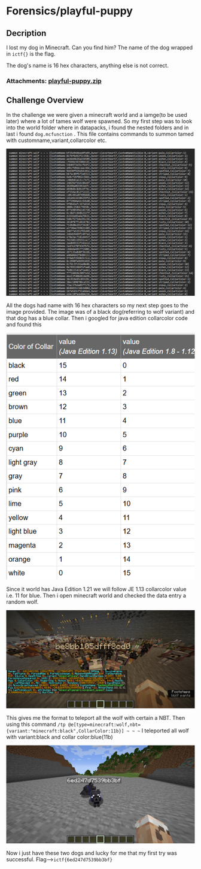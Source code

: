 # Forensics/playful-puppy

## Decription

I lost my dog in Minecraft. Can you find him? The name of the dog wrapped in `ictf{}` is the flag.

The dog's name is 16 hex characters, anything else is not correct.

### Attachments: [playful-puppy.zip](https://cybersharing.net/s/1b3a43db9cb73c3d)

## **Challenge Overview** 


In the challenge we were given a minecraft world and a iamge(to be used later) where a lot of tames wolf were spawned.
So my first step was to look into the world folder where in datapacks, i found the nested folders and in last i found `dog.mcfunction` .
This file contains commands to summon tamed with customname,variant,collarcolor etc.

![Untitled](image.png)

All the dogs had name with 16 hex characters so my next step goes to the image provided.
The image was of a black dog(referring to wolf variant) and that dog has a blue collar.
Then i googled for java edition collarcolor code and found this

![Untitled](image1.png)

Since it world has Java Edition 1.21 we will follow JE 1.13 collarcolor value i.e. 11 for blue.
Then i open minecraft world and checked the data entry a random wolf.

![Untitled](image2.png)

This gives me the format to teleport all the wolf with certain a NBT.
Then using this command
`/tp @e[type=minecraft:wolf,nbt={variant:"minecraft:black",CollarColor:11b}] ~ ~ ~` 
I teleported all wolf with variant:black and collar color:blue(11b)

![Untitled](image3.png)

Now i just have these two dogs and lucky for me that my first try was successful.
Flag-->`ictf{6ed247d7539bb3bf}`
